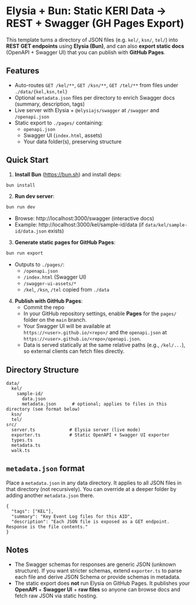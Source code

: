 # Elysia + Bun: Static KERI Data → REST + Swagger (GH Pages Export)

This template turns a directory of JSON files (e.g. `kel/`, `ksn/`, `tel/`) into **REST GET endpoints** using **Elysia (Bun)**,
and can also **export static docs** (OpenAPI + Swagger UI) that you can publish with **GitHub Pages**.

## Features
- Auto-routes `GET /kel/**`, `GET /ksn/**`, `GET /tel/**` from files under `./data/{kel,ksn,tel}`
- Optional `metadata.json` files per directory to enrich Swagger docs (summary, description, tags)
- Live server with Elysia + `@elysiajs/swagger` at `/swagger` and `/openapi.json`
- Static export to `./pages/` containing:
  - `openapi.json`
  - Swagger UI (`index.html`, assets)
  - Your data folder(s), preserving structure

## Quick Start

1) **Install Bun** (https://bun.sh) and install deps:
```bash
bun install
```

2) **Run dev server**:
```bash
bun run dev
```
- Browse: http://localhost:3000/swagger (interactive docs)
- Example: http://localhost:3000/kel/sample-id/data  (if `data/kel/sample-id/data.json` exists)

3) **Generate static pages for GitHub Pages**:
```bash
bun run export
```
- Outputs to `./pages/`:
  - `/openapi.json`
  - `/index.html` (Swagger UI)
  - `/swagger-ui-assets/*`
  - `/kel`, `/ksn`, `/tel` copied from `./data`

4) **Publish with GitHub Pages**:
   - Commit the repo
   - In your GitHub repository settings, enable **Pages** for the `pages/` folder on the `main` branch.
   - Your Swagger UI will be available at `https://<user>.github.io/<repo>/` and the `openapi.json` at
     `https://<user>.github.io/<repo>/openapi.json`.
   - Data is served statically at the same relative paths (e.g., `/kel/...`), so external clients can fetch files directly.

## Directory Structure
```text
data/
  kel/
    sample-id/
      data.json
      metadata.json      # optional; applies to files in this directory (see format below)
  ksn/
  tel/
src/
  server.ts             # Elysia server (live mode)
  exporter.ts           # Static OpenAPI + Swagger UI exporter
  types.ts
  metadata.ts
  walk.ts
```

## `metadata.json` format
Place a `metadata.json` in any data directory. It applies to all JSON files in that directory (not recursively).
You can override at a deeper folder by adding another `metadata.json` there.

```jsonc
{
  "tags": ["KEL"],
  "summary": "Key Event Log files for this AID",
  "description": "Each JSON file is exposed as a GET endpoint. Response is the file contents."
}
```

## Notes
- The Swagger schemas for responses are generic JSON (unknown structure). If you want stricter schemas, extend `exporter.ts` to
  parse each file and derive JSON Schema or provide schemas in metadata.
- The static export does **not** run Elysia on GitHub Pages. It publishes your **OpenAPI** + **Swagger UI** + **raw files** so
  anyone can browse docs and fetch raw JSON via static hosting.
